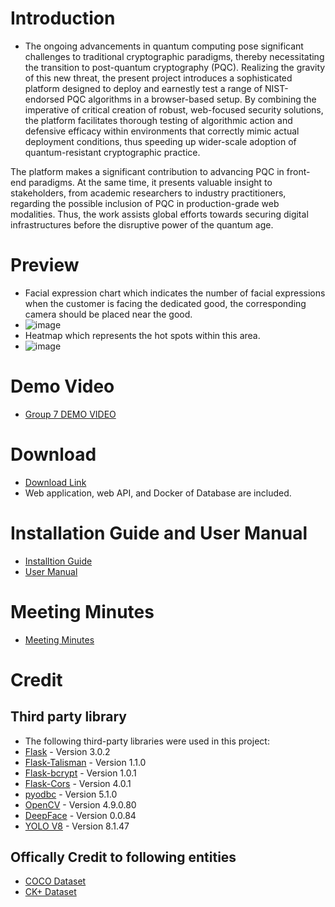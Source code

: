 # Introduction #
- The ongoing advancements in quantum computing pose significant challenges to traditional cryptographic paradigms, thereby necessitating the transition to post-quantum cryptography (PQC). Realizing the gravity of this new threat, the present project introduces a sophisticated platform designed to deploy and earnestly test a range of NIST-endorsed PQC algorithms in a browser-based setup. By combining the imperative of critical creation of robust, web-focused security solutions, the platform facilitates thorough testing of algorithmic action and defensive efficacy within environments that correctly mimic actual deployment conditions, thus speeding up wider-scale adoption of quantum-resistant cryptographic practice.

The platform makes a significant contribution to advancing PQC in front-end paradigms. At the same time, it presents valuable insight to stakeholders, from academic researchers to industry practitioners, regarding the possible inclusion of PQC in production-grade web modalities. Thus, the work assists global efforts towards securing digital infrastructures before the disruptive power of the quantum age.
# Preview #
- Facial expression chart which indicates the number of facial expressions when the customer is facing the dedicated good, the corresponding camera should be placed near the good.
- ![image](https://github.com/hkuspace-pu/comp2003-23-24-team07/blob/main/display%20image%20in%20github/1.jpg.png)
- Heatmap which represents the hot spots within this area. 
- ![image](https://github.com/hkuspace-pu/comp2003-23-24-team07/blob/main/display%20image%20in%20github/photo1.png)
# Demo Video #
- [Group 7 DEMO VIDEO](https://www.youtube.com/watch?v=50oKbkQO6XY&ab_channel=KaShingHo)
# Download #
- [Download Link](https://drive.google.com/drive/folders/18HuzYt0LUYSJkdTaEajsWnJ4T6yiCJa6?usp=sharing)
- Web application, web API, and Docker of Database are included.
# Installation Guide and User Manual #
- [Installtion Guide](https://github.com/hkuspace-pu/comp2003-23-24-team07/blob/main/User%20Manual/Installation%20guide.docx)
- [User Manual](https://github.com/hkuspace-pu/comp2003-23-24-team07/blob/main/User%20Manual/User%20manual%20v1.01.docx)
# Meeting Minutes #
- [Meeting Minutes](https://github.com/hkuspace-pu/comp2003-23-24-team07/tree/main/Meeting%20Minutes)
# Credit #
## Third party library ##
 - The following third-party libraries were used in this project:
- [Flask](https://flask.palletsprojects.com/en/3.0.x/) - Version 3.0.2
- [Flask-Talisman](https://pypi.org/project/flask-talisman/) - Version 1.1.0
- [Flask-bcrypt](https://flask-bcrypt.readthedocs.io/en/1.0.1/) - Version 1.0.1
- [Flask-Cors](https://pypi.org/project/Flask-Cors/) - Version 4.0.1
- [pyodbc](https://pypi.org/project/pyodbc/) - Version 5.1.0
- [OpenCV](https://pypi.org/project/opencv-python/) - Version 4.9.0.80
- [DeepFace](https://github.com/serengil/deepface) - Version 0.0.84
- [YOLO V8](https://github.com/ultralytics/ultralytics) - Version 8.1.47

## Offically Credit to following entities ##
- [COCO Dataset](https://cocodataset.org/)
- [CK+ Dataset](https://paperswithcode.com/dataset/ck)